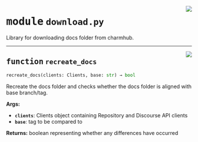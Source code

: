 <!-- markdownlint-disable -->

<a href="../src/download.py#L0"><img align="right" style="float:right;" src="https://img.shields.io/badge/-source-cccccc?style=flat-square"></a>

# <kbd>module</kbd> `download.py`
Library for downloading docs folder from charmhub. 


---

<a href="../src/download.py#L38"><img align="right" style="float:right;" src="https://img.shields.io/badge/-source-cccccc?style=flat-square"></a>

## <kbd>function</kbd> `recreate_docs`

```python
recreate_docs(clients: Clients, base: str) → bool
```

Recreate the docs folder and checks whether the docs folder is aligned with base branch/tag. 



**Args:**
 
 - <b>`clients`</b>:  Clients object containing Repository and Discourse API clients 
 - <b>`base`</b>:  tag to be compared to 



**Returns:**
 boolean representing whether any differences have occurred 


